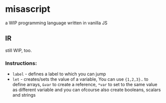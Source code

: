 # misascript
a WIP programming language written in vanilla JS
## IR
still WIP, too. 
### Instructions:
- `label` - defines a label to which you can jump
- `let` - creates/sets the value of a variable, You can use `{1,2,3}`.. to define arrays,
`&var` to create a reference, `*var` to set to the same value as different variable and you can ofcourse also create booleans, scalars and strings
